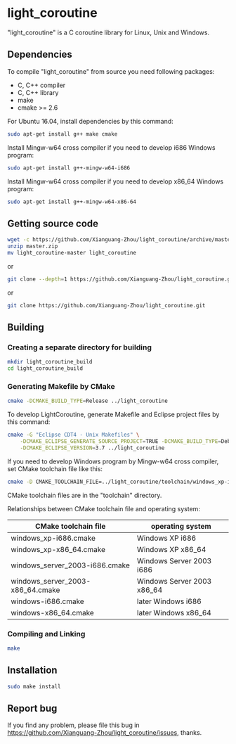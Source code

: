 # light_coroutine

"light_coroutine" is a C coroutine library for Linux, Unix and Windows.

## Dependencies

To compile "light_coroutine" from source you need following packages:

* C, C++ compiler
* C, C++ library
* make
* cmake >= 2.6

For Ubuntu 16.04, install dependencies by this command:

```sh
sudo apt-get install g++ make cmake
```

Install Mingw-w64 cross compiler if you need to develop i686 Windows program:

```sh
sudo apt-get install g++-mingw-w64-i686
```

Install Mingw-w64 cross compiler if you need to develop x86_64 Windows program:

```sh
sudo apt-get install g++-mingw-w64-x86-64
```

## Getting source code

```sh
wget -c https://github.com/Xianguang-Zhou/light_coroutine/archive/master.zip
unzip master.zip
mv light_coroutine-master light_coroutine
```

or

```sh
git clone --depth=1 https://github.com/Xianguang-Zhou/light_coroutine.git
```

or

```sh
git clone https://github.com/Xianguang-Zhou/light_coroutine.git
```

## Building

### Creating a separate directory for building

```sh
mkdir light_coroutine_build
cd light_coroutine_build
```

### Generating Makefile by CMake

```sh
cmake -DCMAKE_BUILD_TYPE=Release ../light_coroutine
```

To develop LightCoroutine, generate Makefile and Eclipse project files by this command:

```sh
cmake -G "Eclipse CDT4 - Unix Makefiles" \
    -DCMAKE_ECLIPSE_GENERATE_SOURCE_PROJECT=TRUE -DCMAKE_BUILD_TYPE=Debug \
    -DCMAKE_ECLIPSE_VERSION=3.7 ../light_coroutine
```

If you need to develop Windows program by Mingw-w64 cross compiler, set CMake toolchain file like this:

```sh
cmake -D CMAKE_TOOLCHAIN_FILE=../light_coroutine/toolchain/windows_xp-i686.cmake -DCMAKE_BUILD_TYPE=Release ../light_coroutine
```

CMake toolchain files are in the "toolchain" directory.

Relationships between CMake toolchain file and operating system:

| CMake toolchain file             | operating system           |
| -------------------------------- | -------------------------- |
| windows_xp-i686.cmake            | Windows XP i686            |
| windows_xp-x86_64.cmake          | Windows XP x86_64          |
| windows_server_2003-i686.cmake   | Windows Server 2003 i686   |
| windows_server_2003-x86_64.cmake | Windows Server 2003 x86_64 |
| windows-i686.cmake               | later Windows i686         |
| windows-x86_64.cmake             | later Windows x86_64       |

### Compiling and Linking

```sh
make
```

## Installation

```sh
sudo make install
```

## Report bug

If you find any problem, please file this bug in
https://github.com/Xianguang-Zhou/light_coroutine/issues, thanks.

